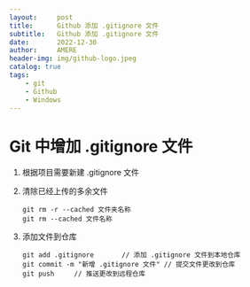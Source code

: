 ```yaml
---
layout:     post
title:      Github 添加 .gitignore 文件
subtitle:   Github 添加 .gitignore 文件
date:       2022-12-30
author:     AMERE
header-img: img/github-logo.jpeg
catalog: true
tags:
    - git
    - Github
    - Windows
---
```


# Git 中增加 .gitignore 文件

1. 根据项目需要新建 .gitignore 文件

2. 清除已经上传的多余文件

   ```shell
   git rm -r --cached 文件夹名称
   git rm --cached 文件名称
   ```

3. 添加文件到仓库

   ```shell
   git add .gitignore		// 添加 .gitignore 文件到本地仓库
   git commit -m "新增 .gitignore 文件"	// 提交文件更改到仓库
   git push		// 推送更改到远程仓库
   ```

   
